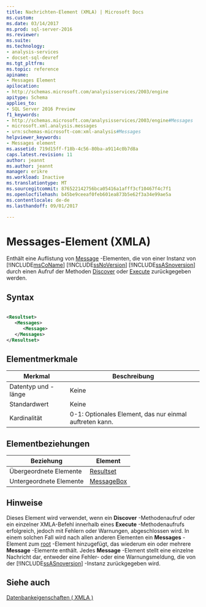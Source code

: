 ```yaml
---
title: Nachrichten-Element (XMLA) | Microsoft Docs
ms.custom: 
ms.date: 03/14/2017
ms.prod: sql-server-2016
ms.reviewer: 
ms.suite: 
ms.technology:
- analysis-services
- docset-sql-devref
ms.tgt_pltfrm: 
ms.topic: reference
apiname:
- Messages Element
apilocation:
- http://schemas.microsoft.com/analysisservices/2003/engine
apitype: Schema
applies_to:
- SQL Server 2016 Preview
f1_keywords:
- http://schemas.microsoft.com/analysisservices/2003/engine#Messages
- microsoft.xml.analysis.messages
- urn:schemas-microsoft-com:xml-analysis#Messages
helpviewer_keywords:
- Messages element
ms.assetid: 719d15ff-f18b-4c56-80ba-a9114c0b7d8a
caps.latest.revision: 11
author: jeannt
ms.author: jeannt
manager: erikre
ms.workload: Inactive
ms.translationtype: MT
ms.sourcegitcommit: 876522142756bca05416a1afff3cf10467f4c7f1
ms.openlocfilehash: b45be9ceeaf0feb601ea873b5e62f3a34e99ae5a
ms.contentlocale: de-de
ms.lasthandoff: 09/01/2017

---
```

# <a name="messages-element-xmla"></a>Messages-Element (XMLA)
  Enthält eine Auflistung von [Message](../../../analysis-services/xmla/xml-elements-properties/message-element-xmla.md) -Elementen, die von einer Instanz von [!INCLUDE[msCoName](../../../includes/msconame-md.md)] [!INCLUDE[ssNoVersion](../../../includes/ssnoversion-md.md)] [!INCLUDE[ssASnoversion](../../../includes/ssasnoversion-md.md)] durch einen Aufruf der Methoden [Discover](../../../analysis-services/xmla/xml-elements-methods-discover.md) oder [Execute](../../../analysis-services/xmla/xml-elements-methods-execute.md) zurückgegeben werden.  
  
## <a name="syntax"></a>Syntax  
  
```xml  
  
<Resultset>  
   <Messages>  
      <Message>  
   </Messages>  
</Resultset>  
```  
  
## <a name="element-characteristics"></a>Elementmerkmale  
  
|Merkmal|Beschreibung|  
|--------------------|-----------------|  
|Datentyp und -länge|Keine|  
|Standardwert|Keine|  
|Kardinalität|0-1: Optionales Element, das nur einmal auftreten kann.|  
  
## <a name="element-relationships"></a>Elementbeziehungen  
  
|Beziehung|Element|  
|------------------|-------------|  
|Übergeordnete Elemente|[Resultset](../../../analysis-services/xmla/xml-data-types/resultset-data-type-xmla.md)|  
|Untergeordnete Elemente|[MessageBox](../../../analysis-services/xmla/xml-elements-properties/message-element-xmla.md)|  
  
## <a name="remarks"></a>Hinweise  
 Dieses Element wird verwendet, wenn ein **Discover** -Methodenaufruf oder ein einzelner XMLA-Befehl innerhalb eines **Execute** -Methodenaufrufs erfolgreich, jedoch mit Fehlern oder Warnungen, abgeschlossen wird. In einem solchen Fall wird nach allen anderen Elementen ein **Messages** -Element zum [root](../../../analysis-services/xmla/xml-elements-properties/root-element-xmla.md) -Element hinzugefügt, das wiederum ein oder mehrere **Message** -Elemente enthält. Jedes **Message** -Element stellt eine einzelne Nachricht dar, entweder eine Fehler- oder eine Warnungsmeldung, die von der [!INCLUDE[ssASnoversion](../../../includes/ssasnoversion-md.md)] -Instanz zurückgegeben wird.  
  
## <a name="see-also"></a>Siehe auch  
 [Datenbankeigenschaften &#40; XMLA &#41;](../../../analysis-services/xmla/xml-elements-properties/xml-elements-properties.md)  
  
  

